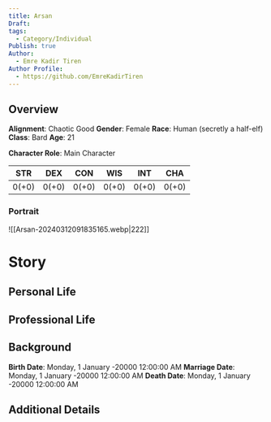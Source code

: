 ```yaml
---
title: Arsan
Draft: 
tags:
  - Category/Individual
Publish: true
Author:
  - Emre Kadir Tiren
Author Profile:
  - https://github.com/EmreKadirTiren
---
```

## Overview
**Alignment**: Chaotic Good
**Gender**: Female
**Race**: Human (secretly a half-elf)
**Class**: Bard
**Age**: 21

**Character Role**: Main Character

| STR   | DEX   | CON   | WIS   | INT   | CHA   |
| ----- | ----- | ----- | ----- | ----- | ----- |
| 0(+0) | 0(+0) | 0(+0) | 0(+0) | 0(+0) | 0(+0) |
### Portrait
![[Arsan-20240312091835165.webp|222]]

# Story
## Personal Life

## Professional Life

## Background
**Birth Date**: Monday, 1 January -20000 12:00:00 AM
**Marriage Date**: Monday, 1 January -20000 12:00:00 AM
**Death Date**: Monday, 1 January -20000 12:00:00 AM

## Additional Details

